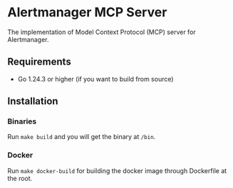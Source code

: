 #  Alertmanager MCP Server
The implementation of Model Context Protocol (MCP) server for Alertmanager.

## Requirements
- Go 1.24.3 or higher (if you want to build from source)

## Installation

### Binaries
Run `make build` and you will get the binary at `/bin`.

### Docker
Run `make docker-build` for building the docker image through Dockerfile at the root.